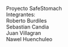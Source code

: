 Proyecto SafeStomach\
Integrantes:\
Roberto Burdiles\
Sebastian Candia\
Juan Villagran\
Nawel Huenchuleo
